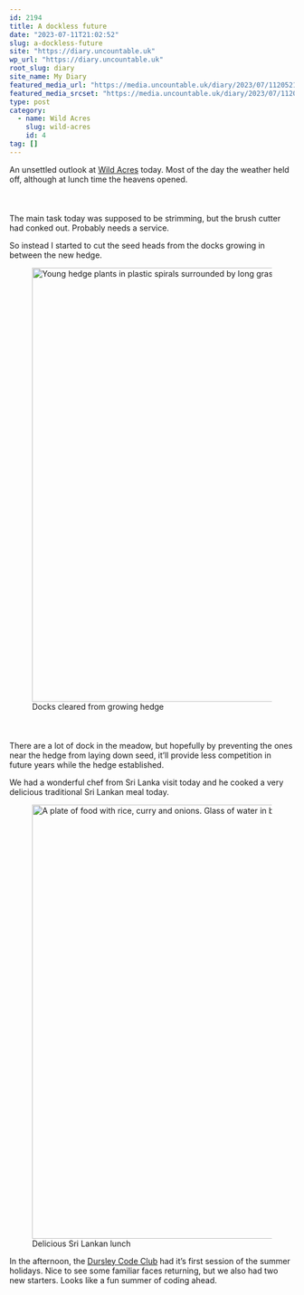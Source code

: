 ```yaml
---
id: 2194
title: A dockless future
date: "2023-07-11T21:02:52"
slug: a-dockless-future
site: "https://diary.uncountable.uk"
wp_url: "https://diary.uncountable.uk"
root_slug: diary
site_name: My Diary
featured_media_url: "https://media.uncountable.uk/diary/2023/07/11205212/IMG20230711120308.webp"
featured_media_srcset: "https://media.uncountable.uk/diary/2023/07/11205212/IMG20230711120308-300x134.webp 300w, https://media.uncountable.uk/diary/2023/07/11205212/IMG20230711120308-1024x456.webp 1024w, https://media.uncountable.uk/diary/2023/07/11205212/IMG20230711120308-150x150.webp 150w, https://media.uncountable.uk/diary/2023/07/11205212/IMG20230711120308-640x285.webp 640w, https://media.uncountable.uk/diary/2023/07/11205212/IMG20230711120308.webp 2000w"
type: post
category:
  - name: Wild Acres
    slug: wild-acres
    id: 4
tag: []
---
```



<p>An unsettled outlook at <a href="https://wildacres.org.uk/">Wild Acres</a> today.  Most of the day the weather held off, although at lunch time the heavens opened.</p>


<style>.kb-row-layout-id_66b8e7-1b > .kt-row-column-wrap{align-content:start;}:where(.kb-row-layout-id_66b8e7-1b > .kt-row-column-wrap) > .wp-block-kadence-column{justify-content:start;}.kb-row-layout-id_66b8e7-1b > .kt-row-column-wrap{column-gap:var(--global-kb-gap-md, 2rem);row-gap:var(--global-kb-gap-md, 2rem);padding-top:var(--global-kb-spacing-sm, 1.5rem);padding-bottom:var(--global-kb-spacing-sm, 1.5rem);grid-template-columns:repeat(2, minmax(0, 1fr));}.kb-row-layout-id_66b8e7-1b > .kt-row-layout-overlay{opacity:0.30;}@media all and (max-width: 1024px){.kb-row-layout-id_66b8e7-1b > .kt-row-column-wrap{grid-template-columns:repeat(2, minmax(0, 1fr));}}@media all and (max-width: 767px){.kb-row-layout-id_66b8e7-1b > .kt-row-column-wrap{grid-template-columns:minmax(0, 1fr);}.kb-row-layout-id_66b8e7-1b > .kt-row-column-wrap > .wp-block-kadence-column:nth-of-type(1){order:2;}.kb-row-layout-id_66b8e7-1b > .kt-row-column-wrap > .wp-block-kadence-column:nth-of-type(2){order:1;}.kb-row-layout-id_66b8e7-1b > .kt-row-column-wrap > .wp-block-kadence-column:nth-of-type(3){order:12;}.kb-row-layout-id_66b8e7-1b > .kt-row-column-wrap > .wp-block-kadence-column:nth-of-type(4){order:11;}.kb-row-layout-id_66b8e7-1b > .kt-row-column-wrap > .wp-block-kadence-column:nth-of-type(5){order:22;}.kb-row-layout-id_66b8e7-1b > .kt-row-column-wrap > .wp-block-kadence-column:nth-of-type(6){order:21;}.kb-row-layout-id_66b8e7-1b > .kt-row-column-wrap > .wp-block-kadence-column:nth-of-type(7){order:32;}.kb-row-layout-id_66b8e7-1b > .kt-row-column-wrap > .wp-block-kadence-column:nth-of-type(8){order:31;}}</style><div class="kb-row-layout-wrap kb-row-layout-id_66b8e7-1b alignnone wp-block-kadence-rowlayout"><div class="kt-row-column-wrap kt-has-2-columns kt-row-layout-equal kt-tab-layout-inherit kt-mobile-layout-row kt-row-valign-top">
<style>.kadence-column_dcb90f-43 > .kt-inside-inner-col,.kadence-column_dcb90f-43 > .kt-inside-inner-col:before{border-top-left-radius:0px;border-top-right-radius:0px;border-bottom-right-radius:0px;border-bottom-left-radius:0px;}.kadence-column_dcb90f-43 > .kt-inside-inner-col{column-gap:var(--global-kb-gap-sm, 1rem);}.kadence-column_dcb90f-43 > .kt-inside-inner-col{flex-direction:column;}.kadence-column_dcb90f-43 > .kt-inside-inner-col > .aligncenter{width:100%;}.kadence-column_dcb90f-43 > .kt-inside-inner-col:before{opacity:0.3;}.kadence-column_dcb90f-43{position:relative;}@media all and (max-width: 1024px){.kadence-column_dcb90f-43 > .kt-inside-inner-col{flex-direction:column;justify-content:center;}}@media all and (max-width: 767px){.kadence-column_dcb90f-43 > .kt-inside-inner-col{flex-direction:column;justify-content:center;}}</style>
<div class="wp-block-kadence-column kadence-column_dcb90f-43"><div class="kt-inside-inner-col">
<p>The main task today was supposed to be strimming, but the brush cutter had conked out.  Probably needs a service.</p>



<p>So instead I started to cut the seed heads from the docks growing in between the new hedge.</p>
</div></div>


<style>.kadence-column_492ab1-a1 > .kt-inside-inner-col,.kadence-column_492ab1-a1 > .kt-inside-inner-col:before{border-top-left-radius:0px;border-top-right-radius:0px;border-bottom-right-radius:0px;border-bottom-left-radius:0px;}.kadence-column_492ab1-a1 > .kt-inside-inner-col{column-gap:var(--global-kb-gap-sm, 1rem);}.kadence-column_492ab1-a1 > .kt-inside-inner-col{flex-direction:column;}.kadence-column_492ab1-a1 > .kt-inside-inner-col > .aligncenter{width:100%;}.kadence-column_492ab1-a1 > .kt-inside-inner-col:before{opacity:0.3;}.kadence-column_492ab1-a1{position:relative;}@media all and (max-width: 1024px){.kadence-column_492ab1-a1 > .kt-inside-inner-col{flex-direction:column;justify-content:center;}}@media all and (max-width: 767px){.kadence-column_492ab1-a1 > .kt-inside-inner-col{flex-direction:column;justify-content:center;}}</style>
<div class="wp-block-kadence-column kadence-column_492ab1-a1"><div class="kt-inside-inner-col">
<figure class="wp-block-image size-large"><img loading="lazy" decoding="async" width="1024" height="768" src="https://media.uncountable.uk/diary/2023/07/11205209/IMG20230711125956-1024x768.webp" alt="Young hedge plants in plastic spirals surrounded by long grass." class="wp-image-2195" srcset="https://media.uncountable.uk/diary/2023/07/11205209/IMG20230711125956-1024x768.webp 1024w, https://media.uncountable.uk/diary/2023/07/11205209/IMG20230711125956-300x225.webp 300w, https://media.uncountable.uk/diary/2023/07/11205209/IMG20230711125956-640x480.webp 640w, https://media.uncountable.uk/diary/2023/07/11205209/IMG20230711125956.webp 2000w" sizes="auto, (max-width: 1024px) 100vw, 1024px" /><figcaption class="wp-element-caption">Docks cleared from growing hedge</figcaption></figure>
</div></div>

</div></div>


<p>There are a lot of dock in the meadow, but hopefully by preventing the ones near the hedge from laying down seed, it&#8217;ll provide less competition in future years while the hedge established.</p>



<p>We had a wonderful chef from Sri Lanka visit today and he cooked a very delicious traditional Sri Lankan meal today.</p>



<figure class="wp-block-image size-large"><img loading="lazy" decoding="async" width="1024" height="768" src="https://media.uncountable.uk/diary/2023/07/11205211/IMG20230711131306-1024x768.webp" alt="A plate of food with rice, curry and onions. Glass of water in background" class="wp-image-2196" srcset="https://media.uncountable.uk/diary/2023/07/11205211/IMG20230711131306-1024x768.webp 1024w, https://media.uncountable.uk/diary/2023/07/11205211/IMG20230711131306-300x225.webp 300w, https://media.uncountable.uk/diary/2023/07/11205211/IMG20230711131306-640x480.webp 640w, https://media.uncountable.uk/diary/2023/07/11205211/IMG20230711131306.webp 2000w" sizes="auto, (max-width: 1024px) 100vw, 1024px" /><figcaption class="wp-element-caption">Delicious Sri Lankan lunch</figcaption></figure>



<p>In the afternoon, the <a href="https://www.facebook.com/dursleycodeclub">Dursley Code Club</a> had it&#8217;s first session of the summer holidays.  Nice to see some familiar faces returning, but we also had two new starters.  Looks like a fun summer of coding ahead. </p>

